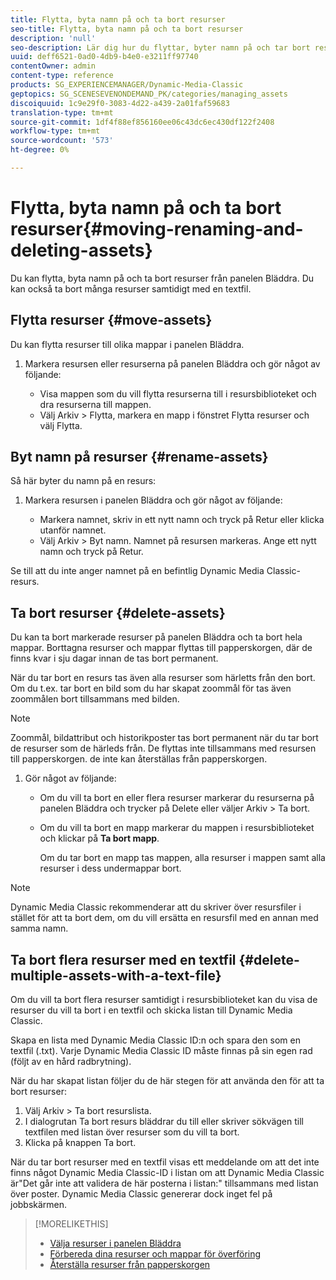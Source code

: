 ```yaml
---
title: Flytta, byta namn på och ta bort resurser
seo-title: Flytta, byta namn på och ta bort resurser
description: 'null'
seo-description: Lär dig hur du flyttar, byter namn på och tar bort resurser.
uuid: deff6521-0ad0-4db9-b4e0-e3211ff97740
contentOwner: admin
content-type: reference
products: SG_EXPERIENCEMANAGER/Dynamic-Media-Classic
geptopics: SG_SCENESEVENONDEMAND_PK/categories/managing_assets
discoiquuid: 1c9e29f0-3083-4d22-a439-2a01faf59683
translation-type: tm+mt
source-git-commit: 1df4f88ef856160ee06c43dc6ec430df122f2408
workflow-type: tm+mt
source-wordcount: '573'
ht-degree: 0%

---
```



# Flytta, byta namn på och ta bort resurser{#moving-renaming-and-deleting-assets}

Du kan flytta, byta namn på och ta bort resurser från panelen Bläddra. Du kan också ta bort många resurser samtidigt med en textfil.

## Flytta resurser {#move-assets}

Du kan flytta resurser till olika mappar i panelen Bläddra.

1. Markera resursen eller resurserna på panelen Bläddra och gör något av följande:

   * Visa mappen som du vill flytta resurserna till i resursbiblioteket och dra resurserna till mappen.
   * Välj Arkiv > Flytta, markera en mapp i fönstret Flytta resurser och välj Flytta.

## Byt namn på resurser {#rename-assets}

Så här byter du namn på en resurs:

1. Markera resursen i panelen Bläddra och gör något av följande:

   * Markera namnet, skriv in ett nytt namn och tryck på Retur eller klicka utanför namnet.
   * Välj Arkiv > Byt namn. Namnet på resursen markeras. Ange ett nytt namn och tryck på Retur.

Se till att du inte anger namnet på en befintlig Dynamic Media Classic-resurs.

## Ta bort resurser {#delete-assets}

Du kan ta bort markerade resurser på panelen Bläddra och ta bort hela mappar. Borttagna resurser och mappar flyttas till papperskorgen, där de finns kvar i sju dagar innan de tas bort permanent.

När du tar bort en resurs tas även alla resurser som härletts från den bort. Om du t.ex. tar bort en bild som du har skapat zoommål för tas även zoommålen bort tillsammans med bilden.

>[!NOTE]
>
>Zoommål, bildattribut och historikposter tas bort permanent när du tar bort de resurser som de härleds från. De flyttas inte tillsammans med resursen till papperskorgen. de inte kan återställas från papperskorgen.

1. Gör något av följande:

   * Om du vill ta bort en eller flera resurser markerar du resurserna på panelen Bläddra och trycker på Delete eller väljer Arkiv > Ta bort.
   * Om du vill ta bort en mapp markerar du mappen i resursbiblioteket och klickar på **Ta bort mapp**.

      Om du tar bort en mapp tas mappen, alla resurser i mappen samt alla resurser i dess undermappar bort.

>[!NOTE]
>
>Dynamic Media Classic rekommenderar att du skriver över resursfiler i stället för att ta bort dem, om du vill ersätta en resursfil med en annan med samma namn.

## Ta bort flera resurser med en textfil {#delete-multiple-assets-with-a-text-file}

Om du vill ta bort flera resurser samtidigt i resursbiblioteket kan du visa de resurser du vill ta bort i en textfil och skicka listan till Dynamic Media Classic.

Skapa en lista med Dynamic Media Classic ID:n och spara den som en textfil (.txt). Varje Dynamic Media Classic ID måste finnas på sin egen rad (följt av en hård radbrytning).

När du har skapat listan följer du de här stegen för att använda den för att ta bort resurser:

1. Välj Arkiv > Ta bort resurslista.
1. I dialogrutan Ta bort resurs bläddrar du till eller skriver sökvägen till textfilen med listan över resurser som du vill ta bort.
1. Klicka på knappen Ta bort.

När du tar bort resurser med en textfil visas ett meddelande om att det inte finns något Dynamic Media Classic-ID i listan om att Dynamic Media Classic är&quot;Det går inte att validera de här posterna i listan:&quot; tillsammans med listan över poster. Dynamic Media Classic genererar dock inget fel på jobbskärmen.

>[!MORELIKETHIS]
>
>* [Välja resurser i panelen Bläddra](selecting-assets-browse-panel.md#selecting_assets_in_the_browse_panel)
>* [Förbereda dina resurser och mappar för överföring](uploading-files.md#preparing_your_assets_and_folders_for_uploading)
>* [Återställa resurser från papperskorgen](trash-folder.md#restoring_assets_from_the_trash_folder)

